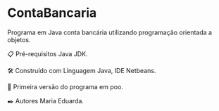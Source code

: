 # ContaBancaria
Programa em Java conta bancária utilizando programação orientada a objetos.

📋 Pré-requisitos
Java JDK.

🛠️ Construído com
Linguagem Java, IDE Netbeans.

📌 Primeira versão do programa em poo.

✒️ Autores
Maria Eduarda.
